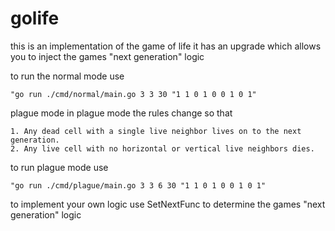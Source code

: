 # golife

this is an implementation of the game of life
it has an upgrade which allows you to inject the games "next generation" logic


to run the normal mode use

    "go run ./cmd/normal/main.go 3 3 30 "1 1 0 1 0 0 1 0 1"

plague mode
    in plague mode the rules change so that

    1. Any dead cell with a single live neighbor lives on to the next generation.
    2. Any live cell with no horizontal or vertical live neighbors dies.

to run plague mode use

    "go run ./cmd/plague/main.go 3 3 6 30 "1 1 0 1 0 0 1 0 1"

to implement your own logic use SetNextFunc to determine the games "next generation" logic